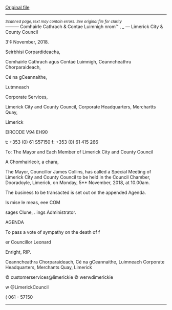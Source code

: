 [Original file](https://www.limerick.ie/sites/default/files/media/documents/2018-11/Agenda%20-%20Special%20Meeting%20of%20Limerick%20City%20and%20County%20Council%205-11-18.pdf)

---
*<small>Scanned page, text may contain errors. See original file for clarity</small>*  
_—_—_—_ Comhairle Cathrach
& Contae Luimnigh
nrom™ , _
— Limerick City
& County Council

3'¢ November, 2018.

Seirbhisi Corpardideacha,

Comhairle Cathrach agus Contae Luimnigh,
Ceanncheathru Chorparaideach,

Cé na gCeannaithe,

Lutmneach

Corporate Services,

Limerick City and County Council,
Corporate Headquarters,
Merchartts Quay,

Limerick

EIRCODE V94 EH90

t: +353 (0) 61 S57150
f: +353 (0) 61 415 266

To: The Mayor and Each Member of Limerick City and County Council

A Chomhairleoir, a chara,

The Mayor, Councillor James Collins, has called a Special Meeting of Limerick
City and County Council to be held in the Council Chamber, Dooradoyle,
Limerick, on Monday, 5** November, 2018, at 10.00am.

The business to be transacted is set out on the appended Agenda.

Is mise le meas,
eee COM

sages Clune,
. ings Administrator.

AGENDA

To pass a vote of sympathy on the death of f

er Councillor Leonard

Enright, RIP.

Ceanncheathra Chorparaideach, Cé na gCeannaithe, Luimneach
Corporate Headquarters, Merchants Quay, Limerick

© customerservices@limerickie
© werwdimerickie

w @LimerickCouncil

( 061 - 57150


---
